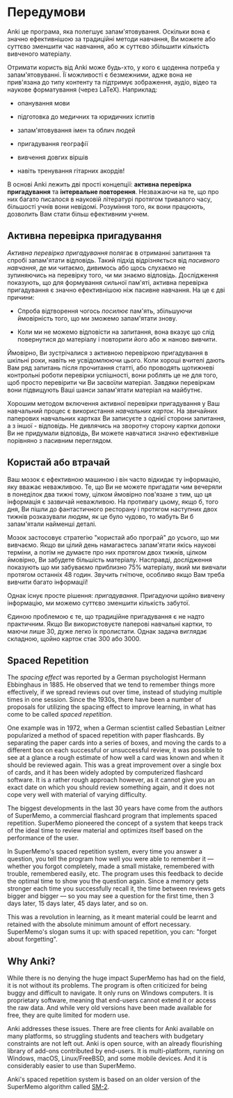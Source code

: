 # Передумови

<!-- toc -->

Anki це програма, яка полегшує запам'ятовування. Оскільки вона є значно
ефективнішою за традиційні методи навчання, Ви можете або суттєво зменшити час
навчання, або ж суттєво збільшити кількість вивченого матеріалу.

Отримати користь від Anki може будь-хто, у кого є щоденна потреба у
запам'ятовуванні. Її можливості є безмежними, адже вона не прив'язана до типу
контенту та підтримує зображення, аудіо, відео та наукове форматування (через
LaTeX). Наприклад:

- опанування мови

- підготовка до медичних та юридичних іспитів

- запам'ятовування імен та облич людей

- пригадування географії

- вивчення довгих віршів

- навіть тренування гітарних акордів!

В основі Anki лежить дві прості концепції: **активна перевірка пригадування**
та **інтервальне повторення**. Незважаючи на те, що про них багато писалося в
науковій літературі протягом тривалого часу, більшості учнів вони невідомі.
Розуміння того, як вони працюють, дозволить Вам стати більш ефективним учнем.

## Активна перевірка пригадування

_Активна перевірка пригадування_ полягає в отриманні запитання та спробі
запам'ятати відповідь. Такий підхід відрізняється від _пасивного навчання_, де
ми читаємо, дивимось або щось слухаємо не зупиняючись на перевірку того, чи ми
знаємо відповідь. Дослідження показують, що для формування сильної пам'яті,
активна перевірка пригадування є значно ефективнішою ніж пасивне навчання.
На це є дві причини:

- Спроба відтворення чогось _посилює_ пам'ять, збільшуючи ймовірність того, що
  ми зможемо запам'ятати знову.

- Коли ми не можемо відповісти на запитання, вона вказує що слід повернутися
  до матеріалу і повторити його або ж наново вивчити.

Ймовірно, Ви зустрічалися з активною перевіркою пригадування в шкільні роки,
навіть не усвідомлюючи цього. Коли хороші вчителі дають Вам ряд запитань після
прочитання статті, або проводять щотижневі контрольні роботи перевірки
успішності, вони роблять це не для того, щоб просто перевірити чи Ви засвоїли
матеріал. Завдяки перевіркам вони підвищують Ваші шанси запам'ятати матеріал на
майбутнє.

Хорошим методом включення активної перевірки пригадування у Ваш навчальний
процес є використання _навчальних карток_. На звичайних паперових навчальних
картках Ви записуєте з однієї сторони запитання, а з іншої - відповідь. Не
дивлячись на зворотну сторону картки допоки Ви не придумали відповідь, Ви
можете навчатися значно ефективніше порівняно з пасивним переглядом.

## Користай або втрачай

Ваш мозок є ефективною машиною і він часто відкидає ту інформацію, яку вважає
неважливою. Те, що Ви не можете пригадати чим вечеряли в понеділок два тижні
тому, цілком ймовірно пов'язане з тим, що ця інформація є зазвичай неважливою.
На противагу цьому, якщо б, того дня, Ви пішли до фантастичного ресторану і
протягом наступних двох тижнів розказували людям, як це було чудово, то мабуть
Ви б запам'ятали найменші деталі.

Мозок застосовує стратегію "користай або програй" до усього, що ми вивчаємо.
Якщо ви цілий день намагаєтесь запам'ятати якісь наукові терміни, а потім не
думаєте про них протягом двох тижнів, цілком ймовірно, Ви забудете більшість
матеріалу. Насправді, дослідження показують що ми забуваємо приблизно 75%
матеріалу, який ми вивчали протягом останніх 48 годин. Звучить гнітюче,
особливо якщо Вам треба вивчити багато інформації!

Однак існує просте рішення: _пригадування_. Пригадуючи щойно вивчену
інформацію, ми можемо суттєво зменшити кількість забутої.

Єдиною проблемою є те, що традиційне пригадування є не надто практичним. Якщо
Ви використовуєте паперові навчальні картки, то маючи лише 30, дуже легко їх
пролистати. Однак задача виглядає складною, щойно карток стає 300 або 3000.

## Spaced Repetition

The _spacing effect_ was reported by a German psychologist Hermann Ebbinghaus in 1885. He
observed that we tend to remember things more effectively, if we spread
reviews out over time, instead of studying multiple times in one
session. Since the 1930s, there have been a number of proposals for
utilizing the spacing effect to improve learning, in what has come to be
called _spaced repetition_.

One example was in 1972, when a German scientist called Sebastian Leitner
popularized a method of spaced repetition with paper flashcards. By
separating the paper cards into a series of boxes, and moving the
cards to a different box on each successful or unsuccessful review, it
was possible to see at a glance a rough estimate of how well a card was
known and when it should be reviewed again. This was a great improvement
over a single box of cards, and it has been widely adopted by
computerized flashcard software. It is a rather rough approach however,
as it cannot give you an exact date on which you should review something
again, and it does not cope very well with material of varying
difficulty.

The biggest developments in the last 30 years have come from the authors
of SuperMemo, a commercial flashcard program that implements spaced
repetition. SuperMemo pioneered the concept of a system that keeps track
of the ideal time to review material and optimizes itself based on the
performance of the user.

In SuperMemo's spaced repetition system, every time you answer a
question, you tell the program how well you were able to remember it —
whether you forgot completely, made a small mistake, remembered with
trouble, remembered easily, etc. The program uses this feedback to
decide the optimal time to show you the question again. Since a memory
gets stronger each time you successfully recall it, the time between
reviews gets bigger and bigger — so you may see a question for the first
time, then 3 days later, 15 days later, 45 days later, and so on.

This was a revolution in learning, as it meant material could be learnt
and retained with the absolute minimum amount of effort necessary.
SuperMemo's slogan sums it up: with spaced repetition, you can: "forget
about forgetting".

## Why Anki?

While there is no denying the huge impact SuperMemo has had on the
field, it is not without its problems. The program is often criticized
for being buggy and difficult to navigate. It only runs on Windows
computers. It is proprietary software, meaning that end-users cannot extend it
or access the raw data. And while very old versions have been made available
for free, they are quite limited for modern use.

Anki addresses these issues. There are free clients for Anki available
on many platforms, so struggling students and teachers with budgetary
constraints are not left out. Anki is open source, with an already
flourishing library of add-ons contributed by end-users. It is
multi-platform, running on Windows, macOS, Linux/FreeBSD, and some
mobile devices. And it is considerably easier to use than SuperMemo.

Anki's spaced repetition system is based on an older version of the
SuperMemo algorithm called [SM-2](faqs.md).
